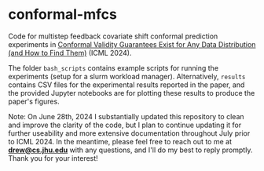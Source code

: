 # conformal-mfcs
Code for multistep feedback covariate shift conformal prediction experiments in [Conformal Validity Guarantees Exist for Any Data Distribution (and How to Find Them)](https://arxiv.org/abs/2405.06627) (ICML 2024).

The folder `bash_scripts` contains example scripts for running the experiments (setup for a slurm workload manager). Alternatively, `results` contains CSV files for the experimental results reported in the paper, and the provided Jupyter notebooks are for plotting these results to produce the paper's figures.

Note: On June 28th, 2024 I substantially updated this repository to clean and improve the clarity of the code, but I plan to continue updating it for further useability and more extensive documentation throughout July prior to ICML 2024. In the meantime, please feel free to reach out to me at **drew@cs.jhu.edu** with any questions, and I'll do my best to reply promptly. Thank you for your interest!
